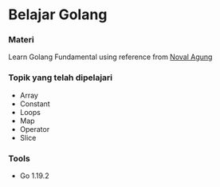 # Belajar Golang

### Materi

Learn Golang Fundamental using reference from [Noval Agung](https://dasarpemrogramangolang.novalagung.com/)

### Topik yang telah dipelajari

- Array
- Constant
- Loops
- Map
- Operator
- Slice

### Tools

- Go 1.19.2
